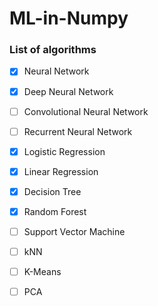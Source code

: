 # ML-in-Numpy

### List of algorithms

- [X] Neural Network
- [X] Deep Neural Network
- [ ] Convolutional Neural Network
- [ ] Recurrent Neural Network

- [X] Logistic Regression
- [X] Linear Regression
- [X] Decision Tree
- [X] Random Forest
- [ ] Support Vector Machine

- [ ] kNN
- [ ] K-Means
- [ ] PCA
